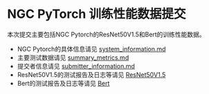 <!-- omit in toc -->
# NGC PyTorch 训练性能数据提交

本次提交主要包括NGC Pytorch的ResNet50V1.5和Bert的训练性能数据。

- NGC Pytorch的具体信息请见 [system_information.md](./system_information.md)
- 主要测试数据请见 [summary_metrics.md](./summary_metrics.md)
- 提交者信息请见 [submitter_information.md](./submitter_information.md)
- ResNet50V1.5的测试报告及日志等请见 [ResNet50V1.5](./resnet50/)
- Bert的测试报告及日志等请见 [Bert](./bert/)
